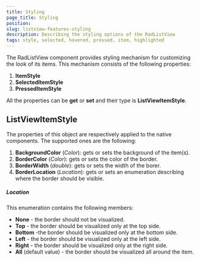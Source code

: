 ```yaml
---
title: Styling
page_title: Styling
position: 
slug: listview-features-styling
description: Describing the styling options of the RadListView
tags: style, selected, hovered, pressed, item, highlighted
---
```


The RadListView component provides styling mechanism for customizing the look of its items. This mechanism consists of the following properties:

1. **ItemStyle**
2. **SelectedItemStyle**
3. **PressedItemStyle**

All the properties can be **get** or **set** and their type is **ListViewItemStyle**.

## ListViewItemStyle

The properties of this object are respectively applied to the native components. The supported ones are the following:

1. **BackgroundColor** (*Color*): gets or sets the background of the item(s).
2. **BorderColor** (*Color*): gets or sets the color of the border.
3. **BorderWidth** (*double*): gets or sets the width of the borer.
4. **BorderLocation** (*Location*): gets or sets an enumeration describing where the border should be visible.

##### Location

This enumeration contains the following members:

- **None** - the border should not be visualized.
- **Top** - the border should be visualized only at the top side.
- **Bottom** -the border should be visualized only at the bottom side.
- **Left** - the border should be visualized only at the left side.
- **Right** - the border should be visualized only at the right side.
- **All** (default value) - the border should be visualized all around the item.
